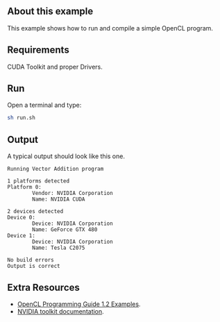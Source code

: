## About this example

This example shows how to run and compile a simple OpenCL program.

## Requirements

CUDA Toolkit and proper Drivers.

## Run

Open a terminal and type:

```bash
sh run.sh
```


## Output

A typical output should look like this one. 

```
Running Vector Addition program

1 platforms detected
Platform 0: 
        Vendor: NVIDIA Corporation
        Name: NVIDIA CUDA

2 devices detected
Device 0: 
        Device: NVIDIA Corporation
        Name: GeForce GTX 480
Device 1: 
        Device: NVIDIA Corporation
        Name: Tesla C2075

No build errors
Output is correct

```

## Extra Resources

 * [OpenCL Programming Guide 1.2 Examples](https://github.com/bgaster/opencl-book-samples).
 * [NVIDIA toolkit documentation](https://developer.nvidia.com/cuda-toolkit).



